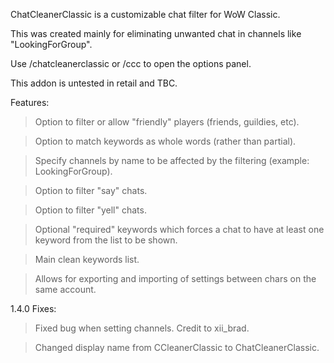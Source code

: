 ChatCleanerClassic is a customizable chat filter for WoW Classic.

This was created mainly for eliminating unwanted chat in channels like "LookingForGroup".

Use /chatcleanerclassic or /ccc to open the options panel.

This addon is untested in retail and TBC.

Features:
> Option to filter or allow "friendly" players (friends, guildies, etc).

> Option to match keywords as whole words (rather than partial).

> Specify channels by name to be affected by the filtering (example: LookingForGroup).

> Option to filter "say" chats.

> Option to filter "yell" chats.

> Optional "required" keywords which forces a chat to have at least one keyword from the list to be shown.

> Main clean keywords list.

> Allows for exporting and importing of settings between chars on the same account.

1.4.0 Fixes:
> Fixed bug when setting channels.  Credit to xii_brad.

> Changed display name from CCleanerClassic to ChatCleanerClassic.
